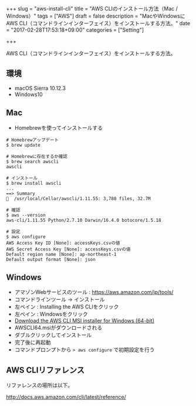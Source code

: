 +++
slug = "aws-install-cli"
title = "AWS CLIのインストール方法（Mac / Windows）"
tags = ["AWS"]
draft = false
description = "MacやWindowsにAWS CLI（コマンドラインインターフェイス）をインストールする方法。"
date = "2017-02-28T17:53:18+09:00"
categories = ["Setting"]

+++

AWS CLI（コマンドラインインターフェイス）をインストールする方法。

## 環境
- macOS Sierra 10.12.3
- Windows10


## Mac
- Homebrewを使ってインストールする

```
# Homebrewアップデート
$ brew update

# Homebrewに存在するか確認
$ brew search awscli
awscli

# インストール
$ brew install awscli
...
==> Summary
🍺  /usr/local/Cellar/awscli/1.11.55: 3,780 files, 32.7M

# 確認
$ aws --version
aws-cli/1.11.55 Python/2.7.10 Darwin/16.4.0 botocore/1.5.18

# 設定
$ aws configure
AWS Access Key ID [None]: accessKeys.csvの値
AWS Secret Access Key [None]: accessKeys.csvの値
Default region name [None]: ap-northeast-1
Default output format [None]: json
```


## Windows
- アマゾンWebサービスのツール : https://aws.amazon.com/jp/tools/
- コマンドラインツール -> インストール
- 左ペイン : Installing the AWS CLIをクリック
- 左ペイン : Windowsをクリック
- [Download the AWS CLI MSI installer for Windows (64-bit)](http://docs.aws.amazon.com/cli/latest/userguide/awscli-install-windows.html)
- AWSCLI64.msiがダウンロードされる
- ダブルクリックしてインストール
- 完了後に再起動
- コマンドプロンプトから `> aws configure` で初期設定を行う


## AWS CLIリファレンス
リファレンスの場所は以下。  

http://docs.aws.amazon.com/cli/latest/reference/
